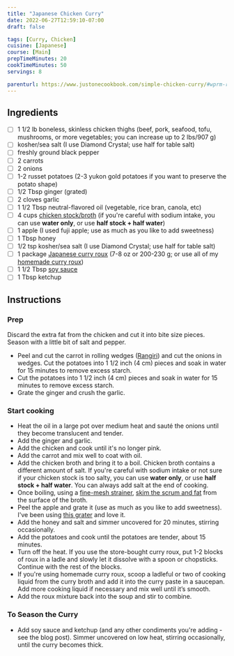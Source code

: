 ```yaml
---
title: "Japanese Chicken Curry"
date: 2022-06-27T12:59:10-07:00
draft: false

tags: [Curry, Chicken]
cuisine: [Japanese]
course: [Main]
prepTimeMinutes: 20
cookTimeMinutes: 50
servings: 8

parenturl: https://www.justonecookbook.com/simple-chicken-curry/#wprm-recipe-container-59001
---
```



## Ingredients

- [ ] 1 1/2 lb boneless, skinless chicken thighs (beef, pork, seafood, tofu, mushrooms, or more vegetables; you can increase up to 2 lbs/907 g)
- [ ] kosher/sea salt (I use Diamond Crystal; use half for table salt)
- [ ] freshly ground black pepper
- [ ] 2 carrots
- [ ] 2 onions
- [ ] 1-2 russet potatoes (2-3 yukon gold potatoes if you want to preserve the potato shape)
- [ ] 1/2 Tbsp ginger (grated)
- [ ] 2 cloves garlic
- [ ] 1 1/2 Tbsp neutral-flavored oil (vegetable, rice bran, canola, etc)
- [ ] 4 cups [chicken stock/broth](https://www.justonecookbook.com/homemade-chicken-stock/)  (if you're careful with sodium intake, you can use **water only**, or use **half stock + half water**)
- [ ] 1 apple (I used fuji apple; use as much as you like to add sweetness)
- [ ] 1 Tbsp honey
- [ ] 1/2 tsp kosher/sea salt (I use Diamond Crystal; use half for table salt)
- [ ] 1 package [Japanese curry roux](https://www.justonecookbook.com/japanese-curry-sauce-mix-roux/) (7-8 oz or 200-230 g; or use all of my [homemade curry roux](https://www.justonecookbook.com/how-to-make-curry-roux/))
- [ ] 1 1/2 Tbsp [soy sauce](https://www.justonecookbook.com/soy-sauce/)
- [ ] 1 Tbsp ketchup

## Instructions

### Prep

Discard the extra fat from the chicken and cut it into bite size pieces. Season with a little bit of salt and pepper.

- Peel and cut the carrot in rolling wedges ([Rangiri](https://www.justonecookbook.com/rangiri/)) and cut the onions in wedges. Cut the potatoes into 1 1/2 inch (4 cm) pieces and soak in water for 15 minutes to remove excess starch.
- Cut the potatoes into 1 1/2 inch (4 cm) pieces and soak in water for 15 minutes to remove excess starch.
- Grate the ginger and crush the garlic.

### Start cooking

- Heat the oil in a large pot over medium heat and sauté the onions until they become translucent and tender.
- Add the ginger and garlic.
- Add the chicken and cook until it's no longer pink.
- Add the carrot and mix well to coat with oil.
- Add the chicken broth and bring it to a boil. Chicken broth contains a
different amount of salt. If you're careful with sodium intake or not sure if your chicken stock is too salty, you can use **water only**, or use **half stock + half water**. You can always add salt at the end of cooking.
- Once boiling, using a [fine-mesh strainer](https://amzn.to/2KxVavi), [skim the scrum and fat](https://www.justonecookbook.com/how-to-skim-off-the-scum-and-fat-from-soups-and-stocks/) from the surface of the broth.
- Peel the apple and grate it (use as much as you like to add sweetness). I've been using [this grater](https://amzn.to/3szp2se) and love it.
- Add the honey and salt and simmer uncovered for 20 minutes, stirring occasionally.
- Add the potatoes and cook until the potatoes are tender, about 15 minutes.
- Turn off the heat. If you use the store-bought curry roux, put 1-2 blocks of roux in a ladle and slowly let it dissolve with a spoon or chopsticks. Continue with the rest of the blocks.
- If you're using homemade curry roux, scoop a ladleful or two of cooking liquid from the curry broth and add it into the curry paste in a saucepan. Add more cooking liquid if necessary and mix well until it’s smooth.
- Add the roux mixture back into the soup and stir to combine.

### To Season the Curry

- Add soy sauce and ketchup (and any other condiments you're adding - see the blog post). Simmer uncovered on low heat, stirring occasionally, until the curry becomes thick.
